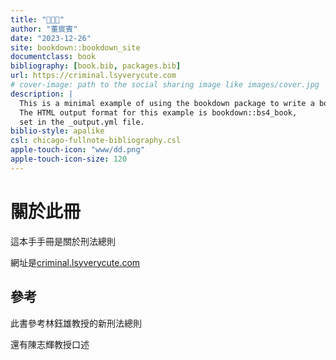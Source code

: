 ```yaml
--- 
title: "🦆🦆🦆"
author: "董宸賓"
date: "2023-12-26"
site: bookdown::bookdown_site
documentclass: book
bibliography: [book.bib, packages.bib]
url: https://criminal.lsyverycute.com
# cover-image: path to the social sharing image like images/cover.jpg
description: |
  This is a minimal example of using the bookdown package to write a book.
  The HTML output format for this example is bookdown::bs4_book,
  set in the _output.yml file.
biblio-style: apalike
csl: chicago-fullnote-bibliography.csl
apple-touch-icon: "www/dd.png"
apple-touch-icon-size: 120
---
```


# 關於此冊

這本手手冊是關於刑法總則

網址是[criminal.lsyverycute.com](criminal.lsyverycute.com)

## 參考

此書參考林鈺雄教授的新刑法總則

還有陳志輝教授口述





